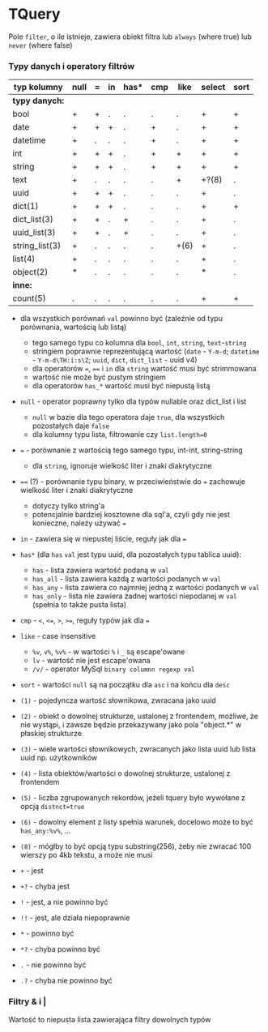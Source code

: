 # TQuery

Pole `filter`, o ile istnieje, zawiera obiekt filtra lub `always` (where true) lub `never` (where false)

### Typy danych i operatory filtrów

| typ kolumny      | null | = | in | has* | cmp | like | select | sort |
|------------------|------|---|----|------|-----|------|--------|------|
| **typy danych:** |
| bool             | +    | + | .  | .    | .   | .    | +      | +    |
| date             | +    | + | +  | .    | +   | .    | +      | +    |
| datetime         | +    | . | .  | .    | +   | .    | +      | +    |
| int              | +    | + | +  | .    | +   | +    | +      | +    |
| string           | +    | + | +  | .    | +   | +    | +      | +    |
| text             | +    | . | .  | .    | .   | +    | +?(8)  | .    |
| uuid             | +    | + | +  | .    | .   | .    | +      | .    |
| dict(1)          | +    | + | +  | .    | .   | .    | +      | +    |
| dict_list(3)     | +    | + | .  | +    | .   | .    | +      | .    |
| uuid_list(3)     | +    | + | .  | +    | .   | .    | +      | .    |
| string_list(3)   | +    | . | .  | .    | .   | +(6) | +      | .    |
| list(4)          | +    | . | .  | .    | .   | .    | +      | .    |
| object(2)        | *    | . | .  | .    | .   | .    | *      | .    |
| **inne:**        |
| count(5)         | .    | . | .  | .    | .   | .    | +      | +    |

- dla wszystkich porównań `val` powinno być (zależnie od typu porównania, wartością lub listą)
  - tego samego typu co kolumna dla `bool`, `int`, `string`, `text`-`string`
  - stringiem poprawnie reprezentującą wartość (`date` - `Y-m-d`; `datetime` - `Y-m-d\TH:i:s\Z`;
    `uuid`, `dict`, `dict_list` - uuid v4)
  - dla operatorów `=`, `==` i `in` dla `string` wartość musi być strimmowana
  - wartość nie może być pustym stringiem
  - dla operatorów `has_*` wartość musi być niepustą listą
- `null` - operator poprawny tylko dla typów nullable oraz dict_list i list
  - `null` w bazie dla tego operatora daje `true`, dla wszystkich pozostałych daje `false`
  - dla kolumny typu lista, filtrowanie czy `list.length=0`
- `=` - porównanie z wartością tego samego typu, int-int, string-string
  - dla `string`, ignoruje wielkość liter i znaki diakrytyczne
- `==` (?) - porównanie typu binary, w przeciwieństwie do `=` zachowuje wielkość liter i znaki diakrytyczne
  - dotyczy tylko string'a
  - potencjalnie bardziej kosztowne dla sql'a, czyli gdy nie jest konieczne, należy używać `=`
- `in` - zawiera się w niepustej liście, reguły jak dla `=`
- `has*` (dla `has` `val` jest typu uuid, dla pozostałych typu tablica uuid):
  - `has` - lista zawiera wartość podaną w `val`
  - `has_all` - lista zawiera każdą z wartości podanych w `val`
  - `has_any` - lista zawiera co najmniej jedną z wartości podanych w `val`
  - `has_only` - lista nie zawiera żadnej wartości niepodanej w `val` (spełnia to także pusta lista)
- `cmp` - `<`, `<=`, `>`, `>=`, reguły typów jak dla `=`
- `like` - case insensitive
  - `%v`, `v%`, `%v%` - w wartości `%` i `_` są escape'owane
  - `lv` - wartość nie jest escape'owana
  - `/v/` - operator MySql `binary columnn regexp val`
- `sort` - wartości `null` są na początku dla `asc` i na końcu dla `desc`


- `(1)` - pojedyncza wartość słownikowa, zwracana jako uuid
- `(2)` - obiekt o dowolnej strukturze, ustalonej z frontendem, możliwe, że nie wystąpi,
  i zawsze będzie przekazywany jako pola "object.*" w płaskiej strukturze
- `(3)` - wiele wartości słownikowych, zwracanych jako lista uuid lub lista uuid np. użytkowników
- `(4)` - lista obiektów/wartości o dowolnej strukturze, ustalonej z frontendem
- `(5)` - liczba zgrupowanych rekordów, jeżeli tquery było wywołane z opcją `distnct=true`
- `(6)` - dowolny element z listy spełnia warunek, docelowo może to być `has_any:%v%`, ...
- `(8)` - mógłby to być opcją typu substring(256), żeby nie zwracać 100 wierszy po 4kb tekstu, a może nie musi


- `+` - jest
- `+?` - chyba jest
- `!` - jest, a nie powinno być
- `!!` - jest, ale działa niepoprawnie
- `*` - powinno być
- `*?` - chyba powinno być
- `.` - nie powinno być
- `.?` - chyba nie powinno być

### Filtry &amp; i |

Wartość to niepusta lista zawierająca filtry dowolnych typów

